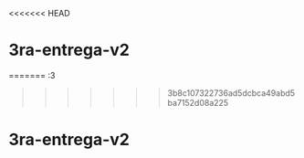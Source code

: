 <<<<<<< HEAD
# 3ra-entrega-v2
=======
:3

>>>>>>> 3b8c107322736ad5dcbca49abd5ba7152d08a225
# 3ra-entrega-v2
